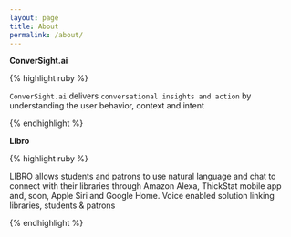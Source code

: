 ```yaml
---
layout: page
title: About
permalink: /about/
---
```

**ConverSight.ai**

{% highlight ruby %}

`ConverSight.ai` delivers `conversational insights and action` by understanding the user behavior, context and intent

{% endhighlight %}

**Libro**

{% highlight ruby %}

LIBRO allows students and patrons to use natural language and chat to connect with their libraries through Amazon Alexa, ThickStat mobile app and, soon, Apple Siri and Google Home.
Voice enabled solution linking libraries, students & patrons

{% endhighlight %}
